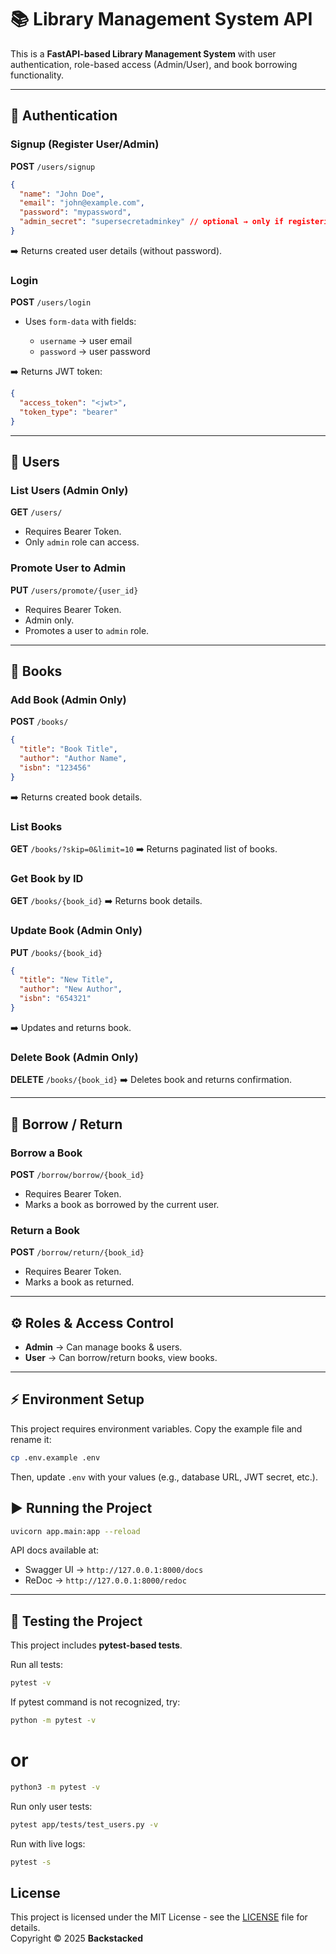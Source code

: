 # 📚 Library Management System API

This is a **FastAPI-based Library Management System** with user authentication, role-based access (Admin/User), and book borrowing functionality.

---

## 🔑 Authentication

### Signup (Register User/Admin)

**POST** `/users/signup`

```json
{
  "name": "John Doe",
  "email": "john@example.com",
  "password": "mypassword",
  "admin_secret": "supersecretadminkey" // optional → only if registering as admin
}
```

➡️ Returns created user details (without password).

### Login

**POST** `/users/login`

- Uses `form-data` with fields:

  - `username` → user email
  - `password` → user password

➡️ Returns JWT token:

```json
{
  "access_token": "<jwt>",
  "token_type": "bearer"
}
```

---

## 👤 Users

### List Users (Admin Only)

**GET** `/users/`

- Requires Bearer Token.
- Only `admin` role can access.

### Promote User to Admin

**PUT** `/users/promote/{user_id}`

- Requires Bearer Token.
- Admin only.
- Promotes a user to `admin` role.

---

## 📖 Books

### Add Book (Admin Only)

**POST** `/books/`

```json
{
  "title": "Book Title",
  "author": "Author Name",
  "isbn": "123456"
}
```

➡️ Returns created book details.

### List Books

**GET** `/books/?skip=0&limit=10`
➡️ Returns paginated list of books.

### Get Book by ID

**GET** `/books/{book_id}`
➡️ Returns book details.

### Update Book (Admin Only)

**PUT** `/books/{book_id}`

```json
{
  "title": "New Title",
  "author": "New Author",
  "isbn": "654321"
}
```

➡️ Updates and returns book.

### Delete Book (Admin Only)

**DELETE** `/books/{book_id}`
➡️ Deletes book and returns confirmation.

---

## 📕 Borrow / Return

### Borrow a Book

**POST** `/borrow/borrow/{book_id}`

- Requires Bearer Token.
- Marks a book as borrowed by the current user.

### Return a Book

**POST** `/borrow/return/{book_id}`

- Requires Bearer Token.
- Marks a book as returned.

---

## ⚙️ Roles & Access Control

- **Admin** → Can manage books & users.
- **User** → Can borrow/return books, view books.

---

## ⚡ Environment Setup

This project requires environment variables.
Copy the example file and rename it:

```bash
cp .env.example .env
```

Then, update `.env` with your values (e.g., database URL, JWT secret, etc.).

## ▶️ Running the Project

```bash
uvicorn app.main:app --reload
```

API docs available at:

- Swagger UI → `http://127.0.0.1:8000/docs`
- ReDoc → `http://127.0.0.1:8000/redoc`

---

## 🧪 Testing the Project

This project includes **pytest-based tests**.

Run all tests:

```bash
pytest -v
```

If pytest command is not recognized, try:

```bash
python -m pytest -v
```

# or

```bash
python3 -m pytest -v
```

Run only user tests:

```bash
pytest app/tests/test_users.py -v
```

Run with live logs:

```bash
pytest -s
```

## License

This project is licensed under the MIT License - see the [LICENSE](./LICENSE) file for details.  
Copyright © 2025 **Backstacked**
